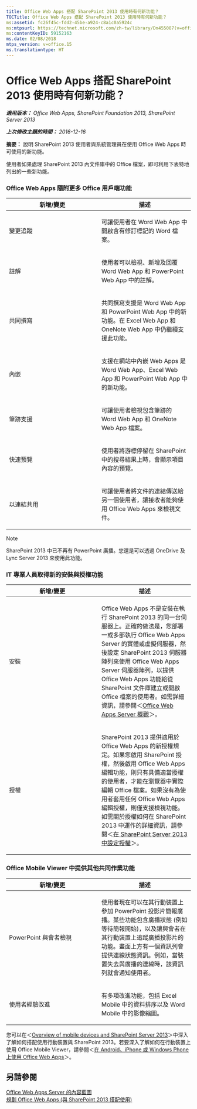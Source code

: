 ```yaml
---
title: Office Web Apps 搭配 SharePoint 2013 使用時有何新功能？
TOCTitle: Office Web Apps 搭配 SharePoint 2013 使用時有何新功能？
ms:assetid: fc26f45c-fdd2-45be-a924-c8a1c0a5924c
ms:mtpsurl: https://technet.microsoft.com/zh-tw/library/Dn455087(v=office.15)
ms:contentKeyID: 59152163
ms.date: 02/08/2018
mtps_version: v=office.15
ms.translationtype: HT
---
```


# Office Web Apps 搭配 SharePoint 2013 使用時有何新功能？


_<strong>適用版本：</strong> Office Web Apps, SharePoint Foundation 2013, SharePoint Server 2013_

_<strong>上次修改主題的時間：</strong> 2016-12-16_

**摘要：** 說明 SharePoint 2013 使用者與系統管理員在使用 Office Web Apps 時可使用的新功能。


使用者如果處理 SharePoint 2013 內文件庫中的 Office 檔案，即可利用下表特地列出的一些新功能。

### Office Web Apps 隨附更多 Office 用戶端功能

<table>
<colgroup>
<col style="width: 50%" />
<col style="width: 50%" />
</colgroup>
<thead>
<tr class="header">
<th>新增/變更</th>
<th>描述</th>
</tr>
</thead>
<tbody>
<tr class="odd">
<td><p>變更追蹤</p></td>
<td><p>可讓使用者在 Word Web App 中開啟含有修訂標記的 Word 檔案。</p></td>
</tr>
<tr class="even">
<td><p>註解</p></td>
<td><p>使用者可以檢視、新增及回覆 Word Web App 和 PowerPoint Web App 中的註解。</p></td>
</tr>
<tr class="odd">
<td><p>共同撰寫</p></td>
<td><p>共同撰寫支援是 Word Web App 和 PowerPoint Web App 中的新功能。在 Excel Web App 和 OneNote Web App 中仍繼續支援此功能。</p></td>
</tr>
<tr class="even">
<td><p>內嵌</p></td>
<td><p>支援在網站中內嵌 Web Apps 是 Word Web App、Excel Web App 和 PowerPoint Web App 中的新功能。</p></td>
</tr>
<tr class="odd">
<td><p>筆跡支援</p></td>
<td><p>可讓使用者檢視包含筆跡的 Word Web App 和 OneNote Web App 檔案。</p></td>
</tr>
<tr class="even">
<td><p>快速預覽</p></td>
<td><p>使用者將游標停留在 SharePoint 中的搜尋結果上時，會顯示項目內容的預覽。</p></td>
</tr>
<tr class="odd">
<td><p>以連結共用</p></td>
<td><p>可讓使用者將文件的連結傳送給另一個使用者，讓接收者能夠使用 Office Web Apps 來檢視文件。</p></td>
</tr>
</tbody>
</table>


> [!NOTE]
> SharePoint 2013 中已不再有 PowerPoint 廣播。您還是可以透過 OneDrive 及 Lync Server 2013 來使用此功能。


### IT 專業人員取得新的安裝與授權功能

<table>
<colgroup>
<col style="width: 50%" />
<col style="width: 50%" />
</colgroup>
<thead>
<tr class="header">
<th>新增/變更</th>
<th>描述</th>
</tr>
</thead>
<tbody>
<tr class="odd">
<td><p>安裝</p></td>
<td><p>Office Web Apps 不是安裝在執行 SharePoint 2013 的同一台伺服器上。正確的做法是，您部署一或多部執行 Office Web Apps Server 的實體或虛擬伺服器，然後設定 SharePoint 2013 伺服器陣列來使用 Office Web Apps Server 伺服器陣列，以提供 Office Web Apps 功能給從 SharePoint 文件庫建立或開啟 Office 檔案的使用者。如需詳細資訊，請參閱＜<a href="office-web-apps-server-overview.md">Office Web Apps Server 概觀</a>＞。</p></td>
</tr>
<tr class="even">
<td><p>授權</p></td>
<td><p>SharePoint 2013 提供適用於 Office Web Apps 的新授權規定。如果您啟用 SharePoint 授權，然後啟用 Office Web Apps 編輯功能，則只有具備適當授權的使用者，才能在瀏覽器中實際編輯 Office 檔案。如果沒有為使用者套用任何 Office Web Apps 編輯授權，則僅支援檢視功能。如需關於授權如何在 SharePoint 2013 中運作的詳細資訊，請參閱＜<a href="https://technet.microsoft.com/zh-tw/library/jj219627(v=office.15)">在 SharePoint Server 2013 中設定授權</a>＞。</p></td>
</tr>
</tbody>
</table>


### Office Mobile Viewer 中提供其他共同作業功能

<table>
<colgroup>
<col style="width: 50%" />
<col style="width: 50%" />
</colgroup>
<thead>
<tr class="header">
<th>新增/變更</th>
<th>描述</th>
</tr>
</thead>
<tbody>
<tr class="odd">
<td><p>PowerPoint 與會者檢視</p></td>
<td><p>使用者現在可以在其行動裝置上參加 PowerPoint 投影片簡報廣播。某些功能包含廣播狀態 (例如等待簡報開始)，以及讓與會者在其行動裝置上追蹤廣播投影片的功能。畫面上方有一個資訊列會提供連線狀態資訊。例如，當裝置失去與廣播的連線時，該資訊列就會通知使用者。</p></td>
</tr>
<tr class="even">
<td><p>使用者經驗改進</p></td>
<td><p>有多項改進功能，包括 Excel Mobile 中的資料排序以及 Word Mobile 中的影像縮圖。</p></td>
</tr>
</tbody>
</table>


您可以在＜[Overview of mobile devices and SharePoint Server 2013](https://technet.microsoft.com/zh-tw/library/fp161351\(v=office.15\))＞中深入了解如何搭配使用行動裝置與 SharePoint 2013。若要深入了解如何在行動裝置上使用 Office Mobile Viewer，請參閱＜[在 Android、iPhone 或 Windows Phone 上使用 Office Web Apps](http://go.microsoft.com/fwlink/p/?linkid=271045)＞。

## 另請參閱


[Office Web Apps Server 的內容藍圖](content-roadmap-for-office-web-apps-server.md)  
[規劃 Office Web Apps (與 SharePoint 2013 搭配使用)](plan-office-web-apps-used-with-sharepoint-2013.md)  
  

[](plan-office-web-apps-used-with-sharepoint-2013.md)

